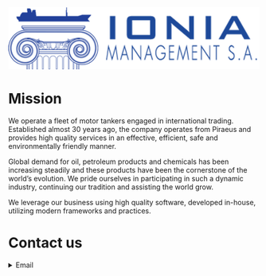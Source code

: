![Ionia logo](profile/ionia_logo.png)

# Mission
We operate a fleet of motor tankers engaged in international trading. Established almost 30 years ago, the company operates from Piraeus and provides high quality services in an effective, efficient, safe and environmentally friendly manner.  

Global demand for oil, petroleum products and chemicals has been increasing steadily and these products have been the cornerstone of the world’s evolution. We pride ourselves in participating in such a dynamic industry, continuing our tradition and assisting the world grow. 

We leverage our business using high quality software, developed in-house, utilizing modern frameworks and practices.

# Contact us
<details>
<summary>Email</summary>
<dev@ioniaman.gr>
</details>
